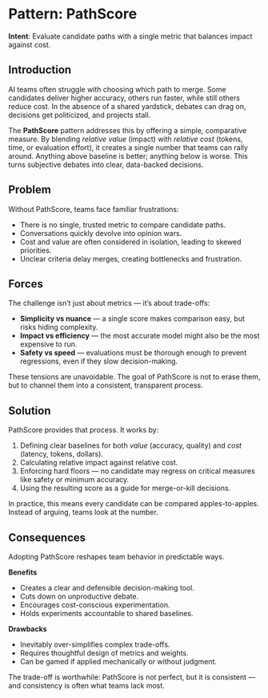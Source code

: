 # Pattern: PathScore

**Intent**: Evaluate candidate paths with a single metric that balances impact against cost.

## Introduction

AI teams often struggle with choosing which path to merge. Some candidates deliver higher accuracy, others run faster, while still others reduce cost. In the absence of a shared yardstick, debates can drag on, decisions get politicized, and projects stall.  

The **PathScore** pattern addresses this by offering a simple, comparative measure. By blending *relative value* (impact) with *relative cost* (tokens, time, or evaluation effort), it creates a single number that teams can rally around. Anything above baseline is better; anything below is worse. This turns subjective debates into clear, data-backed decisions.

## Problem

Without PathScore, teams face familiar frustrations:

- There is no single, trusted metric to compare candidate paths.  
- Conversations quickly devolve into opinion wars.  
- Cost and value are often considered in isolation, leading to skewed priorities.  
- Unclear criteria delay merges, creating bottlenecks and frustration.  

## Forces

The challenge isn’t just about metrics — it’s about trade-offs:

- **Simplicity vs nuance** — a single score makes comparison easy, but risks hiding complexity.  
- **Impact vs efficiency** — the most accurate model might also be the most expensive to run.  
- **Safety vs speed** — evaluations must be thorough enough to prevent regressions, even if they slow decision-making.  

These tensions are unavoidable. The goal of PathScore is not to erase them, but to channel them into a consistent, transparent process.

## Solution

PathScore provides that process. It works by:

1. Defining clear baselines for both *value* (accuracy, quality) and *cost* (latency, tokens, dollars).  
2. Calculating relative impact against relative cost.  
3. Enforcing hard floors — no candidate may regress on critical measures like safety or minimum accuracy.  
4. Using the resulting score as a guide for merge-or-kill decisions.  

In practice, this means every candidate can be compared apples-to-apples. Instead of arguing, teams look at the number.

## Consequences

Adopting PathScore reshapes team behavior in predictable ways.

**Benefits**  
- Creates a clear and defensible decision-making tool.  
- Cuts down on unproductive debate.  
- Encourages cost-conscious experimentation.  
- Holds experiments accountable to shared baselines.  

**Drawbacks**  
- Inevitably over-simplifies complex trade-offs.  
- Requires thoughtful design of metrics and weights.  
- Can be gamed if applied mechanically or without judgment.  

The trade-off is worthwhile: PathScore is not perfect, but it is consistent — and consistency is often what teams lack most.
